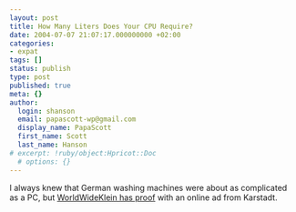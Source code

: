 ```yaml
---
layout: post
title: How Many Liters Does Your CPU Require?
date: 2004-07-07 21:07:17.000000000 +02:00
categories:
- expat
tags: []
status: publish
type: post
published: true
meta: {}
author:
  login: shanson
  email: papascott-wp@gmail.com
  display_name: PapaScott
  first_name: Scott
  last_name: Hanson
# excerpt: !ruby/object:Hpricot::Doc
  # options: {}
---
```

<p>I always knew that German washing machines were about as complicated as a PC, but <a href="http://www.worldwideklein.de/index.php?/weblog/sauberes-angebot/" title="Büro für Desinformation: The Very Large Orange">WorldWideKlein has proof</a> with an online ad from Karstadt.</p>
